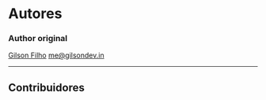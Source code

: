 # Autores

### Author original
[Gilson Filho](http://gilsondev.in) <me@gilsondev.in>

------------
## Contribuidores ##

